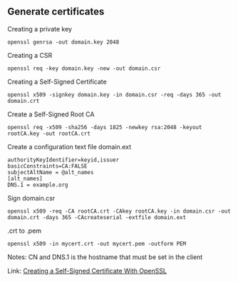 ## Generate certificates
Creating a private key
```
openssl genrsa -out domain.key 2048
```
Creating a CSR
```
openssl req -key domain.key -new -out domain.csr
```
Creating a Self-Signed Certificate
```
openssl x509 -signkey domain.key -in domain.csr -req -days 365 -out domain.crt
```
Create a Self-Signed Root CA
```
openssl req -x509 -sha256 -days 1825 -newkey rsa:2048 -keyout rootCA.key -out rootCA.crt
```
Create a configuration text file domain.ext
```
authorityKeyIdentifier=keyid,issuer
basicConstraints=CA:FALSE
subjectAltName = @alt_names
[alt_names]
DNS.1 = example.org
```
Sign domain.csr
```
openssl x509 -req -CA rootCA.crt -CAkey rootCA.key -in domain.csr -out domain.crt -days 365 -CAcreateserial -extfile domain.ext
```
.crt to .pem
```
openssl x509 -in mycert.crt -out mycert.pem -outform PEM
```
Notes: CN and DNS.1 is the hostname that must be set in the client

Link: [Creating a Self-Signed Certificate With OpenSSL](https://www.baeldung.com/openssl-self-signed-cert)
